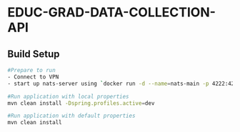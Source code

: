 # EDUC-GRAD-DATA-COLLECTION-API
## Build Setup

``` bash
#Prepare to run
- Connect to VPN
- start up nats-server using `docker run -d --name=nats-main -p 4222:4222 -p 6222:6222 -p 8222:8222 nats -js`

#Run application with local properties
mvn clean install -Dspring.profiles.active=dev

#Run application with default properties
mvn clean install

